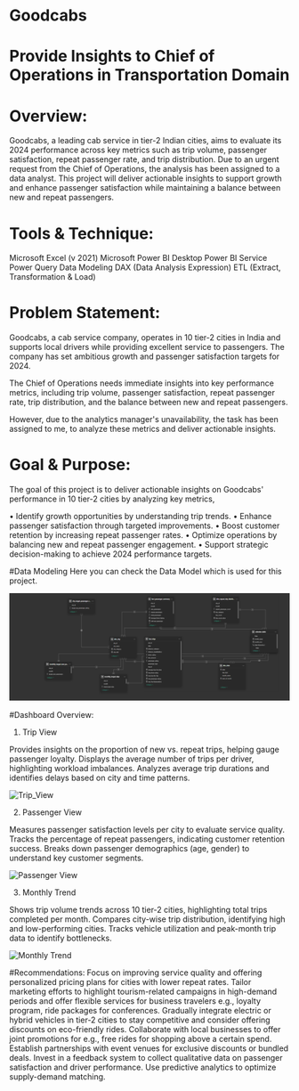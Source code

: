 #  Goodcabs
#  Provide Insights to Chief of Operations in Transportation Domain
#  Overview:
Goodcabs, a leading cab service in tier-2 Indian cities, aims to evaluate its 2024 performance across key metrics such as trip volume, passenger satisfaction, repeat passenger rate, and trip distribution. Due to an urgent request from the Chief of Operations, the analysis has been assigned to a data analyst. This project will deliver actionable insights to support growth and enhance passenger satisfaction while maintaining a balance between new and repeat passengers.

#  Tools & Technique:

Microsoft Excel (v 2021)
Microsoft Power BI Desktop
Power BI Service
Power Query
Data Modeling
DAX (Data Analysis Expression)
ETL (Extract, Transformation & Load)

#  Problem Statement:
Goodcabs, a cab service company, operates in 10 tier-2 cities in India and supports local drivers while providing excellent service to passengers. The company has set ambitious growth and passenger satisfaction targets for 2024.

The Chief of Operations needs immediate insights into key performance metrics, including trip volume, passenger satisfaction, repeat passenger rate, trip distribution, and the balance between new and repeat passengers.

However, due to the analytics manager's unavailability, the task has been assigned to me, to analyze these metrics and deliver actionable insights.

#  Goal & Purpose:
The goal of this project is to deliver actionable insights on Goodcabs' performance in 10 tier-2 cities by analyzing key metrics,

• Identify growth opportunities by understanding trip trends.
• Enhance passenger satisfaction through targeted improvements.
• Boost customer retention by increasing repeat passenger rates.
• Optimize operations by balancing new and repeat passenger engagement.
• Support strategic decision-making to achieve 2024 performance targets.

#Data Modeling
Here you can check the Data Model which is used for this project.

![data_model](https://github.com/Shumaila-Hasan/Goodcabs/blob/main/goodcabs_data_Model.png)

#Dashboard Overview:

1.  Trip View

Provides insights on the proportion of new vs. repeat trips, helping gauge passenger loyalty. Displays the average number of trips per driver, highlighting workload imbalances. Analyzes average trip durations and identifies delays based on city and time patterns.

![Trip_View]("C:\Users\HP\Desktop\GoodCabs\Trip_View.pdf")


2.   Passenger View

Measures passenger satisfaction levels per city to evaluate service quality. Tracks the percentage of repeat passengers, indicating customer retention success. Breaks down passenger demographics (age, gender) to understand key customer segments.

![Passenger View]("C:\Users\HP\Desktop\GoodCabs\Passenger_View.pdf")


3.   Monthly Trend

Shows trip volume trends across 10 tier-2 cities, highlighting total trips completed per month. Compares city-wise trip distribution, identifying high and low-performing cities. Tracks vehicle utilization and peak-month trip data to identify bottlenecks.


![Monthly Trend]("C:\Users\HP\Desktop\GoodCabs\Monthly_Trend.pdf")


#Recommendations:
Focus on improving service quality and offering personalized pricing plans for cities with lower repeat rates.
Tailor marketing efforts to highlight tourism-related campaigns in high-demand periods and offer flexible services for business travelers e.g., loyalty program, ride packages for conferences.
Gradually integrate electric or hybrid vehicles in tier-2 cities to stay competitive and consider offering discounts on eco-friendly rides.
Collaborate with local businesses to offer joint promotions for e.g., free rides for shopping above a certain spend.
Establish partnerships with event venues for exclusive discounts or bundled deals.
Invest in a feedback system to collect qualitative data on passenger satisfaction and driver performance. Use predictive analytics to optimize supply-demand matching.

